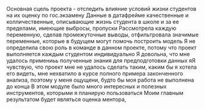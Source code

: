 Основная сцель проекта - отследить влияние условий жизни студентов на их оценку по гос.экзамену
Данные в  датафрейме  качественные и колличественные,  описывающие жизнь студента в школе и за ее пределами, имеющие выбросы, пропуски
Рассмотрела каждую переменную, сделав промежуточные выводы, отфильтровала значимые  переменные, которые в будущем могут помочь построить модель
Я не определила свою роль в команде в данном проекте, потому что  проект выполняется каждым студентом индивидуально
Я довольна, что мне удалось примениьь полученные знания для предподготовки данных
яЯ чувствую, что проект мне не удалось сделать таким, каким бы я хотела его видеть, мне нехватило в курсе полного примера законченного анализа, поэтому у меня ощущени, будто бы моя работа не выполнена до конца
В этом модуле было много интересных и полезных инструментов, которыми я планирую пользоваться
Моим главным результатом будет являться  оценка ментора,
